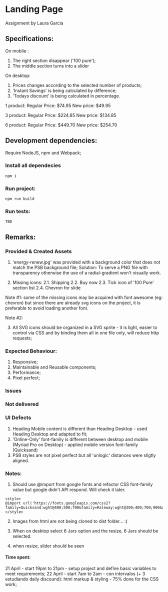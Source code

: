 # Landing Page
Assignment by Laura Garcia

## Specifications:
On mobile : 
1. The right section disappear ('100 pure');
2. The middle section turns into a slider

On desktop: 
1. Prices changes according to the selected number of products; 
2. 'Instant Savings' is being calculated by difference; 
3. 'Todays discount' is being calculated in percentage.


1 product:
Regular Price: $74.95
New price: $49.95

3 product:
Regular Price: $224.85
New price: $134.85

6 product:
Regular Price: $449.70
New price: $254.70

## Development dependencies:
Require NodeJS, npm and  Webpack;

### Install all dependecies
```
npm i
```

### Run project:
```
npm run build
```

### Run tests:
```
TBD
```

## Remarks:

### Provided & Created Assets
1. 'energy-renew.jpg' was provided with a background color that does not match the PSB background file;
Solution: To serve a PNG file with transparency otherwise the use of a radial-gradient won't visually work.

2. Missing icons:
2.1. Shipping
2.2. Buy now
2.3. Tick icon of '100 Pure' section list
2.4. Chevron for slide

Note #1: some of the missing icons may be acquired with font awesome (eg: chevron) but since there are already svg icons on the project, it is preferable to avoid loading another font.

Note #2: 

3. All SVG icons should be organized in a SVG sprite - it is light, easier to control via CSS and by binding them all in one file only,  will reduce http requests;


### Expected Behaviour:
1. Responsive;
2. Maintainable and Reusable components;
3. Performance;
4. Pixel perfect;

### Issues

### Not delivered

### UI Defects
1. Heading Mobile content is different than Heading Desktop - used Heading Desktop and adapted to fit;
2. 'Online-Only' font-family is different between desktop and mobile (Myriad Pro on Desktop) - applied mobile version font-family (Quicksand)
3. PSB styles are not pixel perfect but all 'unlogic' distances were sligtly aligned.

### Notes:
1. Should use @import from google fonts and refactor CSS font-family value but google didn't API respond. Will check it later.
```
<style>
@import url('https://fonts.googleapis.com/css2?family=Quicksand:wght@400;500;700&family=Raleway:wght@300;400;700;900&display=swap');
</style>
```
2. Images from html are not being cloned to dist folder... :(

3. When on desktop select 6 Jars option and the resize, 6 Jars should be selected.

4. when resize, slider should be seen

#### Time spent:
21 April - start 19pm to 21pm - setup project and define basic variables to meet requirements;
22 April - start 7am to 2am - con intervalos (+ 3 estudiando daily discound): html markup & styling - 75% done for the CSS work;